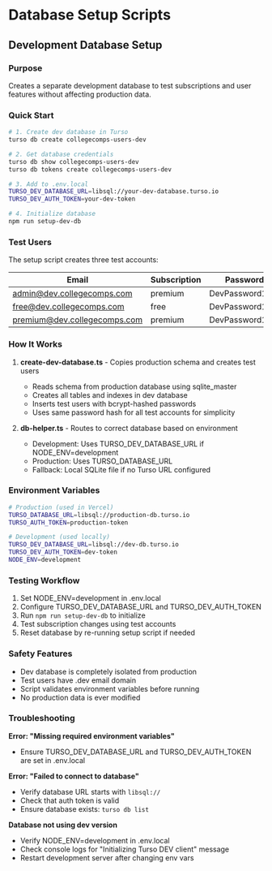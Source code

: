 # Database Setup Scripts

## Development Database Setup

### Purpose
Creates a separate development database to test subscriptions and user features without affecting production data.

### Quick Start
```bash
# 1. Create dev database in Turso
turso db create collegecomps-users-dev

# 2. Get database credentials
turso db show collegecomps-users-dev
turso db tokens create collegecomps-users-dev

# 3. Add to .env.local
TURSO_DEV_DATABASE_URL=libsql://your-dev-database.turso.io
TURSO_DEV_AUTH_TOKEN=your-dev-token

# 4. Initialize database
npm run setup-dev-db
```

### Test Users
The setup script creates three test accounts:

| Email | Subscription | Password |
|-------|--------------|----------|
| admin@dev.collegecomps.com | premium | DevPassword123! |
| free@dev.collegecomps.com | free | DevPassword123! |
| premium@dev.collegecomps.com | premium | DevPassword123! |

### How It Works
1. **create-dev-database.ts** - Copies production schema and creates test users
   - Reads schema from production database using sqlite_master
   - Creates all tables and indexes in dev database
   - Inserts test users with bcrypt-hashed passwords
   - Uses same password hash for all test accounts for simplicity

2. **db-helper.ts** - Routes to correct database based on environment
   - Development: Uses TURSO_DEV_DATABASE_URL if NODE_ENV=development
   - Production: Uses TURSO_DATABASE_URL
   - Fallback: Local SQLite file if no Turso URL configured

### Environment Variables
```bash
# Production (used in Vercel)
TURSO_DATABASE_URL=libsql://production-db.turso.io
TURSO_AUTH_TOKEN=production-token

# Development (used locally)
TURSO_DEV_DATABASE_URL=libsql://dev-db.turso.io
TURSO_DEV_AUTH_TOKEN=dev-token
NODE_ENV=development
```

### Testing Workflow
1. Set NODE_ENV=development in .env.local
2. Configure TURSO_DEV_DATABASE_URL and TURSO_DEV_AUTH_TOKEN
3. Run `npm run setup-dev-db` to initialize
4. Test subscription changes using test accounts
5. Reset database by re-running setup script if needed

### Safety Features
- Dev database is completely isolated from production
- Test users have .dev email domain
- Script validates environment variables before running
- No production data is ever modified

### Troubleshooting

**Error: "Missing required environment variables"**
- Ensure TURSO_DEV_DATABASE_URL and TURSO_DEV_AUTH_TOKEN are set in .env.local

**Error: "Failed to connect to database"**
- Verify database URL starts with `libsql://`
- Check that auth token is valid
- Ensure database exists: `turso db list`

**Database not using dev version**
- Verify NODE_ENV=development in .env.local
- Check console logs for "Initializing Turso DEV client" message
- Restart development server after changing env vars
